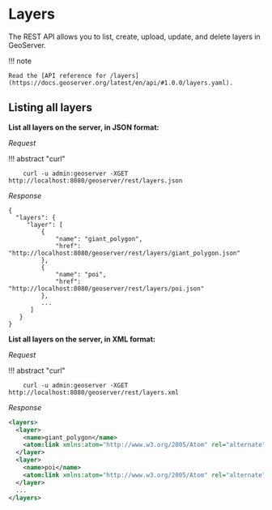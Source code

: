 # Layers

The REST API allows you to list, create, upload, update, and delete layers in GeoServer.

!!! note

    Read the [API reference for /layers](https://docs.geoserver.org/latest/en/api/#1.0.0/layers.yaml).

## Listing all layers

**List all layers on the server, in JSON format:**

*Request*

!!! abstract "curl"

        curl -u admin:geoserver -XGET http://localhost:8080/geoserver/rest/layers.json

*Response*

    {
      "layers": {
         "layer": [
             {
                 "name": "giant_polygon",
                 "href": "http://localhost:8080/geoserver/rest/layers/giant_polygon.json"
             },
             {
                 "name": "poi",
                 "href": "http://localhost:8080/geoserver/rest/layers/poi.json"
             },
             ...
          ]
       }
    }

**List all layers on the server, in XML format:**

*Request*

!!! abstract "curl"

        curl -u admin:geoserver -XGET http://localhost:8080/geoserver/rest/layers.xml

*Response*

``` xml
<layers>
  <layer>
    <name>giant_polygon</name>
    <atom:link xmlns:atom="http://www.w3.org/2005/Atom" rel="alternate" href="http://localhost:8080/geoserver/rest/layers/giant_polygon.xml" type="application/xml"/>
  </layer>
  <layer>
    <name>poi</name>
    <atom:link xmlns:atom="http://www.w3.org/2005/Atom" rel="alternate" href="http://localhost:8080/geoserver/rest/layers/poi.xml" type="application/xml"/>
  </layer>
  ...
</layers>
```
